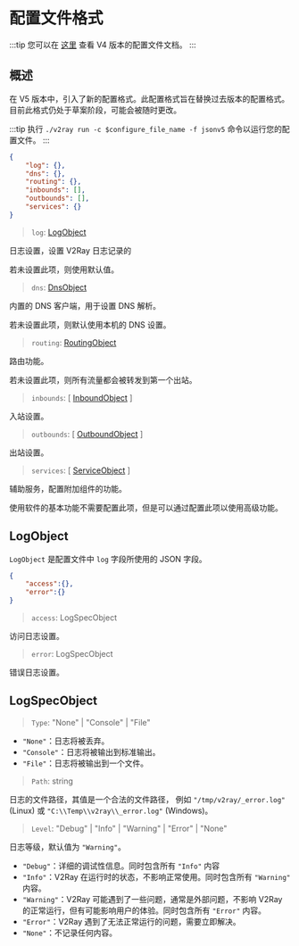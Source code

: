 # 配置文件格式

:::tip
您可以在 [这里](/config/overview) 查看 V4 版本的配置文件文档。
:::

## 概述

在 V5 版本中，引入了新的配置格式。此配置格式旨在替换过去版本的配置格式。目前此格式仍处于草案阶段，可能会被随时更改。

:::tip
执行 `./v2ray run -c $configure_file_name -f jsonv5` 命令以运行您的配置文件。
:::

```json
{
    "log": {},
    "dns": {},
    "routing": {},
    "inbounds": [],
    "outbounds": [],
    "services": {}
}
```

> `log`: [LogObject](#logobject)

日志设置，设置 V2Ray 日志记录的

若未设置此项，则使用默认值。

> `dns`: [DnsObject](dns.md)

内置的 DNS 客户端，用于设置 DNS 解析。

若未设置此项，则默认使用本机的 DNS 设置。

> `routing`: [RoutingObject](router.md)

路由功能。

若未设置此项，则所有流量都会被转发到第一个出站。

> `inbounds`: \[ [InboundObject](inbound.md) \]

入站设置。

> `outbounds`: \[ [OutboundObject](outbound.md) \]

出站设置。

> `services`: \[ [ServiceObject](service.md) \]

辅助服务，配置附加组件的功能。

使用软件的基本功能不需要配置此项，但是可以通过配置此项以使用高级功能。

## LogObject

`LogObject` 是配置文件中 `log` 字段所使用的 JSON 字段。

```json
{
    "access":{},
    "error":{}
}
```

> `access`: LogSpecObject

访问日志设置。

> `error`: LogSpecObject

错误日志设置。

## LogSpecObject

> `Type`: "None" | "Console" | "File"

* `"None"`：日志将被丢弃。
* `"Console"`：日志将被输出到标准输出。
* `"File"`：日志将被输出到一个文件。

> `Path`: string

日志的文件路径，其值是一个合法的文件路径， 例如 `"/tmp/v2ray/_error.log"` (Linux) 或 `"C:\\Temp\\v2ray\\_error.log"` (Windows)。

> `Level`: "Debug" | "Info" | "Warning" | "Error" | "None"

日志等级，默认值为 `"Warning"`。

* `"Debug"`：详细的调试性信息。同时包含所有 `"Info"` 内容
* `"Info"`：V2Ray 在运行时的状态，不影响正常使用。同时包含所有 `"Warning"` 内容。
* `"Warning"`：V2Ray 可能遇到了一些问题，通常是外部问题，不影响 V2Ray 的正常运行，但有可能影响用户的体验。同时包含所有 `"Error"` 内容。
* `"Error"`：V2Ray 遇到了无法正常运行的问题，需要立即解决。
* `"None"`：不记录任何内容。
